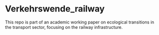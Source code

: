 # Verkehrswende_railway
This repo is part of an academic working paper on ecological transitions in the transport sector, focusing on the railway infrastructure.

